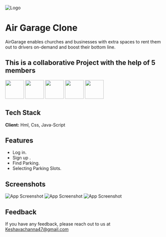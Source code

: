 

![Logo](https://assets.website-files.com/5d55f1425cb6b7a18aa77528/5d55f8a49a649a59aab64b1c_airgarage-logo.png)


# Air Garage Clone

AirGarage enables churches and businesses with extra spaces to rent them out to drivers on-demand and boost their bottom line.


## This is a collaborative Project with the help of 5 members

<image src="https://avatars.githubusercontent.com/u/103621772?v=4" width="60px"/> 
<image src="https://avatars.githubusercontent.com/u/103635080?v=4" width="60px"/>
<image src="https://avatars.githubusercontent.com/u/103144321?v=4" width="60px"/>
<image src="https://avatars.githubusercontent.com/u/101393796?v=4" width="60px"/>
<image src="https://avatars.githubusercontent.com/u/101393515?v=4" width="60px"/> 




## Tech Stack

**Client:** Hml, Css, Java-Script 




## Features

- Log in.
- Sign up .
- Find Parking.
- Selecting Parking Slots.


## Screenshots

![App Screenshot](https://i.ibb.co/BB4BcrB/airgarage-home.png)
![App Screenshot](https://i.ibb.co/0GQfNkB/airgarage-login.png)
![App Screenshot](https://i.ibb.co/7yrYyZN/airgarage-findparking.png)


## Feedback

If you have any feedback, please reach out to us at Keshavachanna47@gmail.com

